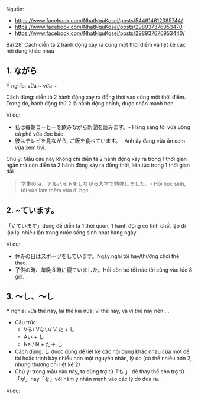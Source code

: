 Nguồn:

- https://www.facebook.com/NhatNguKosei/posts/544614612385744/
- https://www.facebook.com/NhatNguKosei/posts/298937376953470
- https://www.facebook.com/NhatNguKosei/posts/298937676953440/

Bài 28: Cách diễn tả 2 hành động xảy ra cùng một thời điểm và liệt kê các nội dung khác nhau

## 1. ながら
Ý nghĩa: vừa ~ vừa ~

Cách dùng: diễn tả 2 hành động xảy ra đồng thời vào cùng một thời điểm. Trong đó, hành động thứ 2 là hành động chính, được nhấn mạnh hơn.

Ví dụ:

- 私は毎朝コーヒーを飲みながら新聞を読みます。- Hàng sáng tôi vừa uống cà phê vừa đọc báo.
- 彼はテレビを見ながら, ご飯を食べています。- Anh ấy đang vừa ăn cơm vừa xem tivi.

Chú ý: Mẫu câu này không chỉ diễn tả 2 hành động xảy ra trong 1 thời gian ngắn mà còn diễn tả 2 hành động xảy ra đồng thời, liên tục trong 1 thời gian dài.

> 学生の時、アルバイトをしながら大学で勉強しました。- Hồi học sinh, tôi vừa làm thêm vừa đi học.


## 2. ~ています。

「V ています」dùng để diễn tả 1 thói quen, 1 hành động có tính chất lặp đi lặp lại nhiều lần trong cuộc sống sinh hoạt hàng ngày.

Ví dụ:

- 休みの日はスポーツをしています。Ngày nghỉ tôi hay/thường chơi thể thao.
- 子供の時、毎晩８時に寝ていました。Hồi còn bé tối nào tôi cũng vào lúc 8 giờ.

## 3. ～し、～し 
Ý nghĩa: vừa thế này, lại thế kia nữa; vì thế này, và vì thế này nên ...

- Cấu trúc:
    - Vる/ Vない/ V た + し
    - Aい + し
    - Na / N + だ＋ し
- Cách dùng: し được dùng để liệt kê các nội dung khác nhau của một đề tài hoặc trình bày nhiều hơn một nguyên nhân, lý do (có thể nhiều hơn 2, nhưng thường chỉ liệt kê 2)
- Chú ý: trong mẫu câu này, ta dùng trợ từ「も 」 để thay thế cho trợ từ「が」hay「を」với hàm ý nhấn mạnh vào các lý do đưa ra.

Ví dụ:
